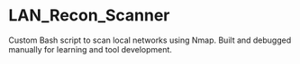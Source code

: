 # LAN_Recon_Scanner
Custom Bash script to scan local networks using Nmap. Built and debugged manually for learning and tool development.
